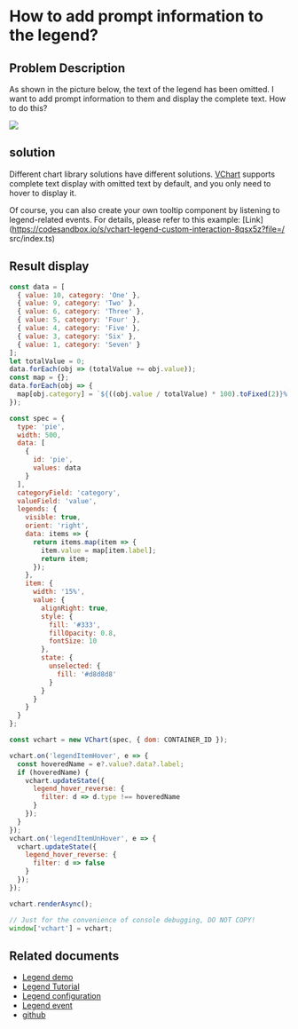 # How to add prompt information to the legend?

## Problem Description

As shown in the picture below, the text of the legend has been omitted. I want to add prompt information to them and display the complete text. How to do this?

![](/vchart/faq/92-0.png)

## solution

Different chart library solutions have different solutions. [VChart](https://visactor.io/vchart/) supports complete text display with omitted text by default, and you only need to hover to display it.

Of course, you can also create your own tooltip component by listening to legend-related events. For details, please refer to this example: [Link](https://codesandbox.io/s/vchart-legend-custom-interaction-8qsx5z?file=/ src/index.ts)

## Result display

```javascript livedemo
const data = [
  { value: 10, category: 'One' },
  { value: 9, category: 'Two' },
  { value: 6, category: 'Three' },
  { value: 5, category: 'Four' },
  { value: 4, category: 'Five' },
  { value: 3, category: 'Six' },
  { value: 1, category: 'Seven' }
];
let totalValue = 0;
data.forEach(obj => (totalValue += obj.value));
const map = {};
data.forEach(obj => {
  map[obj.category] = `${((obj.value / totalValue) * 100).toFixed(2)}%`;
});

const spec = {
  type: 'pie',
  width: 500,
  data: [
    {
      id: 'pie',
      values: data
    }
  ],
  categoryField: 'category',
  valueField: 'value',
  legends: {
    visible: true,
    orient: 'right',
    data: items => {
      return items.map(item => {
        item.value = map[item.label];
        return item;
      });
    },
    item: {
      width: '15%',
      value: {
        alignRight: true,
        style: {
          fill: '#333',
          fillOpacity: 0.8,
          fontSize: 10
        },
        state: {
          unselected: {
            fill: '#d8d8d8'
          }
        }
      }
    }
  }
};

const vchart = new VChart(spec, { dom: CONTAINER_ID });

vchart.on('legendItemHover', e => {
  const hoveredName = e?.value?.data?.label;
  if (hoveredName) {
    vchart.updateState({
      legend_hover_reverse: {
        filter: d => d.type !== hoveredName
      }
    });
  }
});
vchart.on('legendItemUnHover', e => {
  vchart.updateState({
    legend_hover_reverse: {
      filter: d => false
    }
  });
});

vchart.renderAsync();

// Just for the convenience of console debugging, DO NOT COPY!
window['vchart'] = vchart;
```

## Related documents

- [Legend demo](https://visactor.io/vchart/demo/legend/custom-data)
- [Legend Tutorial](https://visactor.io/vchart/guide/tutorial_docs/Chart_Concepts/Legend)
- [Legend configuration](https://visactor.io/vchart/option/barChart#legends-discrete.type)
- [Legend event](https://www.visactor.io/vchart/api/API/event#legend)
- [github](https://github.com/VisActor/VChart)
